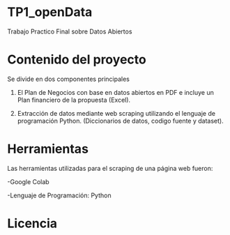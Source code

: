 # TP1_openData
Trabajo Practico Final sobre Datos Abiertos

# Contenido del proyecto 

Se divide en dos componentes principales 

1. El Plan de Negocios con base en datos abiertos en PDF e incluye un Plan financiero de la propuesta (Excel). 


3. Extracción de datos mediante web scraping utilizando el lenguaje de programación Python. (Diccionarios de datos, codigo fuente y dataset). 

# Herramientas 

Las herramientas utilizadas para el scraping de una página web fueron:

-Google Colab 

-Lenguaje de Programación: Python

# Licencia 


